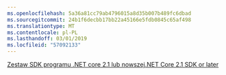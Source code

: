 ```yaml
---
ms.openlocfilehash: 5a36a81cc79ab4796015a8d35b007b489fc6dbad
ms.sourcegitcommit: 24b1f6decbb17bb22a45166e5fdb0845c65af498
ms.translationtype: MT
ms.contentlocale: pl-PL
ms.lasthandoff: 03/01/2019
ms.locfileid: "57092133"
---
```

[<span data-ttu-id="d5ad0-101">Zestaw SDK programu .NET core 2.1 lub nowszej</span><span class="sxs-lookup"><span data-stu-id="d5ad0-101">.NET Core 2.1 SDK or later</span></span>](https://www.microsoft.com/net/download/all)
